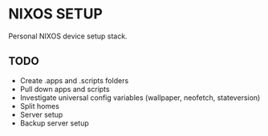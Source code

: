 # NIXOS SETUP

Personal NIXOS device setup stack.

## TODO
- Create .apps and .scripts folders
- Pull down apps and scripts
- Investigate universal config variables (wallpaper, neofetch, stateversion)
- Split homes
- Server setup
- Backup server setup
